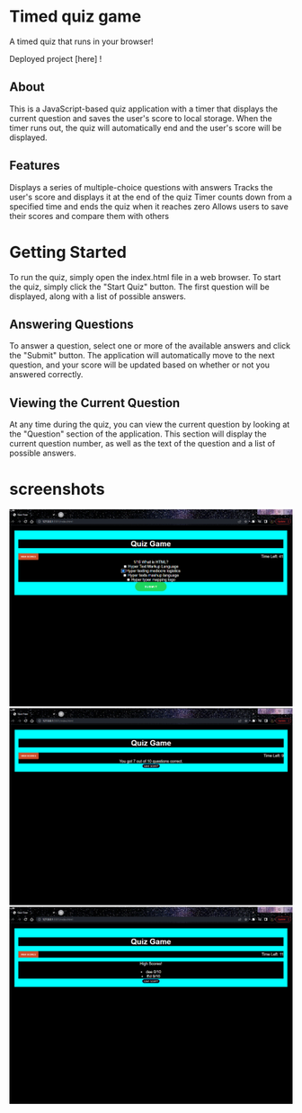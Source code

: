 # Timed quiz game
A timed quiz that runs in your browser!

Deployed project
[here] !



## About
This is a JavaScript-based quiz application with a timer that displays the current question and saves the user's score to local storage. When the timer runs out, the quiz will automatically end and the user's score will be displayed.

## Features
Displays a series of multiple-choice questions with answers
Tracks the user's score and displays it at the end of the quiz
Timer counts down from a specified time and ends the quiz when it reaches zero
Allows users to save their scores and compare them with others

# Getting Started
To run the quiz, simply open the index.html file in a web browser. To start the quiz, simply click the "Start Quiz" button. The first question will be displayed, along with a list of possible answers.

## Answering Questions
To answer a question, select one or more of the available answers and click the "Submit" button. The application will automatically move to the next question, and your score will be updated based on whether or not you answered correctly.

## Viewing the Current Question
At any time during the quiz, you can view the current question by looking at the "Question" section of the application. This section will display the current question number, as well as the text of the question and a list of possible answers.

# screenshots

![Screenshot 1](assets/web.png)
![Screenshot 2](assets/web2.png)
![Screenshot 3](assets/web3.png)
